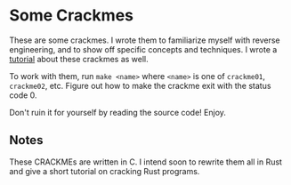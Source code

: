 # Some Crackmes

These are some crackmes. I wrote them to familiarize myself with reverse engineering, and to show off specific concepts and techniques. I wrote a [tutorial](https://nora.codes/tutorial/an-intro-to-x86_64-reverse-engineering/) about these crackmes as well.

To work with them, run `make <name>` where `<name>` is one of `crackme01`, `crackme02`, etc. Figure out how to make the crackme exit with the status code 0.

Don't ruin it for yourself by reading the source code! Enjoy.

## Notes

These CRACKMEs are written in C. I intend soon to rewrite them all in Rust and give a
short tutorial on cracking Rust programs.

